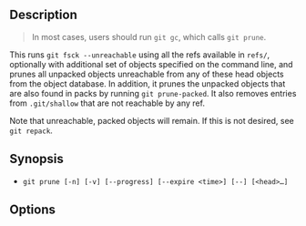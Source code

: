 ## Description

> In most cases, users should run `git gc`, which calls `git prune`.

This runs `git fsck --unreachable` using all the refs available in `refs/`, optionally with additional set of objects specified on the command line, and prunes all unpacked objects unreachable from any of these head objects from the object database. In addition, it prunes the unpacked objects that are also found in packs by running `git prune-packed`. It also removes entries from `.git/shallow` that are not reachable by any ref.

Note that unreachable, packed objects will remain. If this is not desired, see `git repack`.

## Synopsis

- `git prune [-n] [-v] [--progress] [--expire <time>] [--] [<head>…]`

## Options
